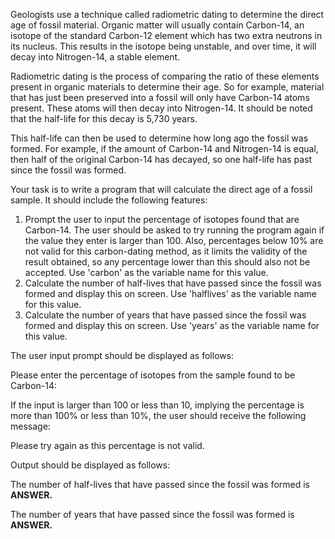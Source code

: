 Geologists use a technique called radiometric dating to determine the direct age of fossil material. Organic matter will usually contain Carbon-14, an isotope of the standard Carbon-12 element which has two extra neutrons in its nucleus. This results in the isotope being unstable, and over time, it will decay into Nitrogen-14, a stable element.

Radiometric dating is the process of comparing the ratio of these elements present in organic materials to determine their age. So for example, material that has just been preserved into a fossil will only have Carbon-14 atoms present. These atoms will then decay into Nitrogen-14. It should be noted that the half-life for this decay is 5,730 years. 

This half-life can then be used to determine how long ago the fossil was formed. For example, if the amount of Carbon-14 and Nitrogen-14 is equal, then half of the original Carbon-14 has decayed, so one half-life has past since the fossil was formed. 

Your task is to write a program that will calculate the direct age of a fossil sample. It should include the following features:
1. Prompt the user to input the percentage of isotopes found that are Carbon-14. The user should be asked to try running the program again if the value they enter is larger than 100. Also, percentages below 10% are not valid for this carbon-dating method, as it limits the validity of the result obtained, so any percentage lower than this should also not be accepted. Use 'carbon' as the variable name for this value. 
2. Calculate the number of half-lives that have passed since the fossil was formed and display this on screen. Use 'halflives' as the variable name for this value. 
3. Calculate the number of years that have passed since the fossil was formed and display this on screen. Use 'years' as the variable name for this value. 

The user input prompt should be displayed as follows:

Please enter the percentage of isotopes from the sample found to be Carbon-14:

If the input is larger than 100 or less than 10, implying the percentage is more than 100% or less than 10%, the user should receive the following message:

Please try again as this percentage is not valid. 

Output should be displayed as follows:

The number of half-lives that have passed since the fossil was formed is **ANSWER.**

The number of years that have passed since the fossil was formed is **ANSWER.**
